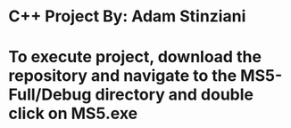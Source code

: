 # C++ Project By: Adam Stinziani
# To execute project, download the repository and navigate to the MS5-Full/Debug directory and double click on MS5.exe

